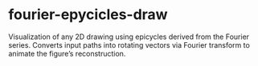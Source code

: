 # fourier-epycicles-draw
Visualization of any 2D drawing using epicycles derived from the Fourier series. Converts input paths into rotating vectors via Fourier transform to animate the figure’s reconstruction.
